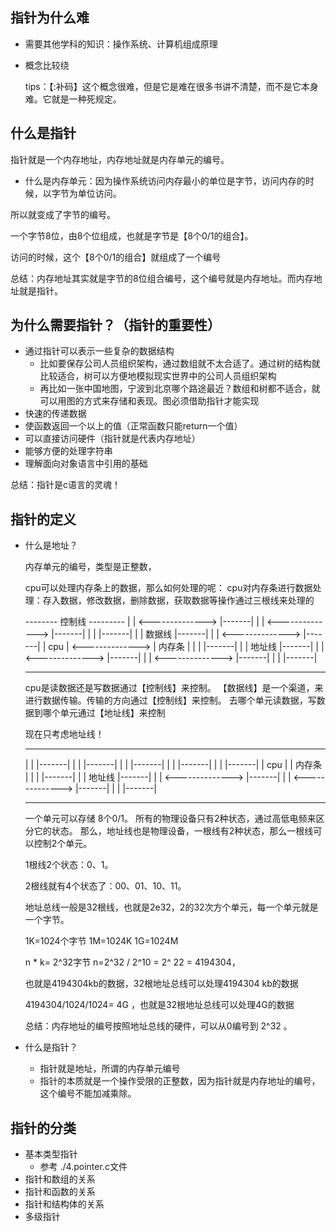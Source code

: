## 指针为什么难

- 需要其他学科的知识：操作系统、计算机组成原理
- 概念比较绕

  tips：【:补码】这个概念很难，但是它是难在很多书讲不清楚，而不是它本身难。它就是一种死规定。

## 什么是指针
指针就是一个内存地址，内存地址就是内存单元的编号。

- 什么是内存单元：因为操作系统访问内存最小的单位是字节，访问内存的时候，以字节为单位访问。
  
所以就变成了字节的编号。

一个字节8位，由8个位组成，也就是字节是【8个0/1的组合】。

访问的时候，这个【8个0/1的组合】就组成了一个编号

总结：内存地址其实就是字节的8位组合编号，这个编号就是内存地址。而内存地址就是指针。

## 为什么需要指针？（指针的重要性）
- 通过指针可以表示一些复杂的数据结构
  - 比如要保存公司人员组织架构，通过数组就不太合适了。通过树的结构就比较适合，树可以方便地模拟现实世界中的公司人员组织架构
  - 再比如一张中国地图，宁波到北京哪个路途最近？数组和树都不适合，就可以用图的方式来存储和表现。图必须借助指针才能实现
- 快速的传递数据
- 使函数返回一个以上的值（正常函数只能return一个值）
- 可以直接访问硬件（指针就是代表内存地址）
- 能够方便的处理字符串
- 理解面向对象语言中引用的基础

总结：指针是c语言的灵魂！

## 指针的定义
- 什么是地址？

  内存单元的编号，类型是正整数，

  cpu可以处理内存条上的数据，那么如何处理的呢：
  cpu对内存条进行数据处理：存入数据，修改数据，删除数据，获取数据等操作通过三根线来处理的

  --------        控制线       ---------
  |      | <-------------->   |-------|
  |      | <-------------->   |-------|
  |      |                    |-------|
  |      |        数据线       |-------|
  |      |  <-------------->  |-------|
  | cpu  |  <-------------->  | 内存条 |
  |      |                    |-------|
  |      |        地址线       |-------|
  |      |  <-------------->  |-------|
  |      |  <-------------->  |-------|
  |      |                    |-------|
  --------                    ---------

  cpu是读数据还是写数据通过【控制线】来控制。
  【数据线】是一个渠道，来进行数据传输。传输的方向通过【控制线】来控制。
  去哪个单元读数据，写数据到哪个单元通过【地址线】来控制

  现在只考虑地址线！

  --------                   ---------
  |      |                    |-------|
  |      |                    |-------|
  |      |                    |-------|
  |      |                    |-------|
  |      |                    |-------|
  | cpu  |                    | 内存条 |
  |      |                    |-------|
  |      |        地址线       |-------|
  |      |  <-------------->  |-------|
  |      |  <-------------->  |-------|
  |      |                    |-------|
  --------                    ---------

  一个单元可以存储 8个0/1。
  所有的物理设备只有2种状态，通过高低电频来区分它的状态。
  那么，地址线也是物理设备，一根线有2种状态，那么一根线可以控制2个单元。

  1根线2个状态：0、1。

  2根线就有4个状态了：00、01、10、11。

  地址总线一般是32根线，也就是2e32，2的32次方个单元，每一个单元就是一个字节。
  
  1K=1024个字节
  1M=1024K
  1G=1024M

  n * k= 2^32字节  n=2^32 / 2^10 = 2^ 22 = 4194304，
  
  也就是4194304kb的数据，32根地址总线可以处理4194304 kb的数据

  4194304/1024/1024= 4G ，也就是32根地址总线可以处理4G的数据

  总结：内存地址的编号按照地址总线的硬件，可以从0编号到 2^32 。

  
- 什么是指针？
  - 指针就是地址，所谓的内存单元编号
  - 指针的本质就是一个操作受限的正整数，因为指针就是内存地址的编号，这个编号不能加减乘除。

## 指针的分类
- 基本类型指针
  - 参考 ./4.pointer.c文件
- 指针和数组的关系
- 指针和函数的关系
- 指针和结构体的关系
- 多级指针